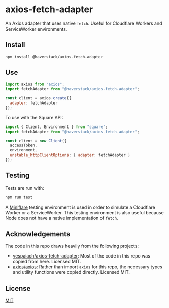 # axios-fetch-adapter
An Axios adapter that uses native `fetch`. Useful for Cloudflare Workers and ServiceWorker environments.

## Install
```sh
npm install @haverstack/axios-fetch-adapter
```

## Use
```javascript
import axios from "axios";
import fetchAdapter from "@haverstack/axios-fetch-adapter";

const client = axios.create({
  adapter: fetchAdapter
});
```

To use with the Square API:
```javascript
import { Client, Environment } from "square";
import fetchAdapter from "@haverstack/axios-fetch-adapter";

const client = new Client({
  accessToken,
  environment,
  unstable_httpClientOptions: { adapter: fetchAdapter }
});
```

## Testing
Tests are run with:
```sh
npm run test
```

A [Miniflare](https://miniflare.dev) testing environment is used in order to simulate a Cloudflare Worker or a ServiceWorker. This testing environment is also useful because Node does not have a native implementation of `fetch`.

## Acknowledgements
The code in this repo draws heavily from the following projects:
- [vespaiach/axios-fetch-adapter](https://github.com/vespaiach/axios-fetch-adapter): Most of the code in this repo was copied from here. Licensed MIT.
- [axios/axios](https://github.com/axios/axios): Rather than import `axios` for this repo, the necessary types and utility functions were copied directly. Licensed MIT.

## License
[MIT](LICENSE)

